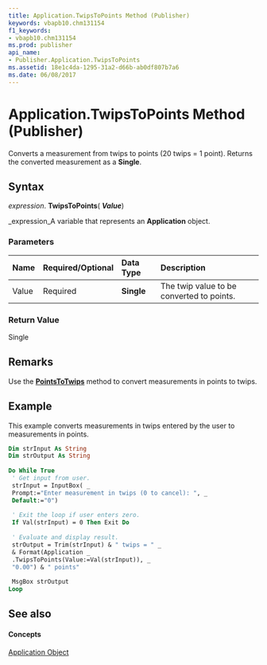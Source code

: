 ```yaml
---
title: Application.TwipsToPoints Method (Publisher)
keywords: vbapb10.chm131154
f1_keywords:
- vbapb10.chm131154
ms.prod: publisher
api_name:
- Publisher.Application.TwipsToPoints
ms.assetid: 18e1c4da-1295-31a2-d66b-ab0df807b7a6
ms.date: 06/08/2017
---
```



# Application.TwipsToPoints Method (Publisher)

Converts a measurement from twips to points (20 twips = 1 point). Returns the converted measurement as a  **Single**.


## Syntax

 _expression_. **TwipsToPoints**( **_Value_**)

 _expression_A variable that represents an  **Application** object.


### Parameters



|**Name**|**Required/Optional**|**Data Type**|**Description**|
|:-----|:-----|:-----|:-----|
|Value|Required| **Single**|The twip value to be converted to points.|

### Return Value

Single


## Remarks

Use the  **[PointsToTwips](application-pointstotwips-method-publisher.md)** method to convert measurements in points to twips.


## Example

This example converts measurements in twips entered by the user to measurements in points.


```vb
Dim strInput As String 
Dim strOutput As String 
 
Do While True 
 ' Get input from user. 
 strInput = InputBox( _ 
 Prompt:="Enter measurement in twips (0 to cancel): ", _ 
 Default:="0") 
 
 ' Exit the loop if user enters zero. 
 If Val(strInput) = 0 Then Exit Do 
 
 ' Evaluate and display result. 
 strOutput = Trim(strInput) & " twips = " _ 
 & Format(Application _ 
 .TwipsToPoints(Value:=Val(strInput)), _ 
 "0.00") & " points" 
 
 MsgBox strOutput 
Loop 

```


## See also


#### Concepts


 [Application Object](application-object-publisher.md)

